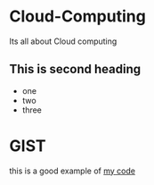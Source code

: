 # Cloud-Computing
Its all about Cloud computing 

## This is second heading
* one
* two
* three

# GIST
this is a good example of [my code](https://gist.github.com/otubrempong/a5f1127cfd0709aee9daad0c372fbbdc)
